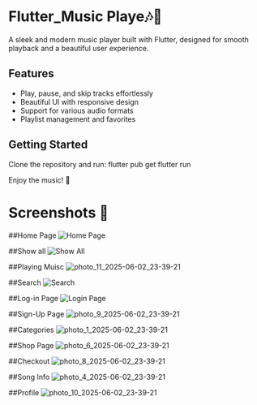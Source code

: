 # Flutter_Music Playe🎶📱

A sleek and modern music player built with Flutter, designed for smooth playback and a beautiful user experience.

## Features
- Play, pause, and skip tracks effortlessly
- Beautiful UI with responsive design
- Support for various audio formats
- Playlist management and favorites

## Getting Started
Clone the repository and run:
flutter pub get flutter run

Enjoy the music! 🚀


# Screenshots 📸

##Home Page
![Home Page](https://github.com/user-attachments/assets/0f0daafd-ebcf-41e7-8b32-87b5276f99d5)

##Show all
![Show All](https://github.com/user-attachments/assets/4726514e-9384-4e48-83ff-d6c0a883e45c)

##Playing Muisc
![photo_11_2025-06-02_23-39-21](https://github.com/user-attachments/assets/5026fcf8-f418-4340-b288-a50b745a4638)


##Search
![Search](https://github.com/user-attachments/assets/b60932a4-e094-4372-abbb-0386dce5042b)


##Log-in Page
![Login Page](https://github.com/user-attachments/assets/b722a2ca-2a02-4e19-907d-f5ae3b8439e4)


##Sign-Up Page
![photo_9_2025-06-02_23-39-21](https://github.com/user-attachments/assets/f14a4ed5-dafa-4fd0-8125-664055a04623)


##Categories
![photo_1_2025-06-02_23-39-21](https://github.com/user-attachments/assets/c47e3772-7c47-4701-873b-d86f93622cdc)


##Shop Page
![photo_6_2025-06-02_23-39-21](https://github.com/user-attachments/assets/843ca9af-2e95-40fe-9409-e1146a3d5f24)

##Checkout
![photo_8_2025-06-02_23-39-21](https://github.com/user-attachments/assets/751d6c38-0707-417c-9f5d-b5f09e3addd0)


##Song Info
![photo_4_2025-06-02_23-39-21](https://github.com/user-attachments/assets/78fae21c-042b-4512-98c0-68f4ed3cf8ed)


##Profile
![photo_10_2025-06-02_23-39-21](https://github.com/user-attachments/assets/8469af31-a36f-47c9-949a-31bf29f6f48c)


